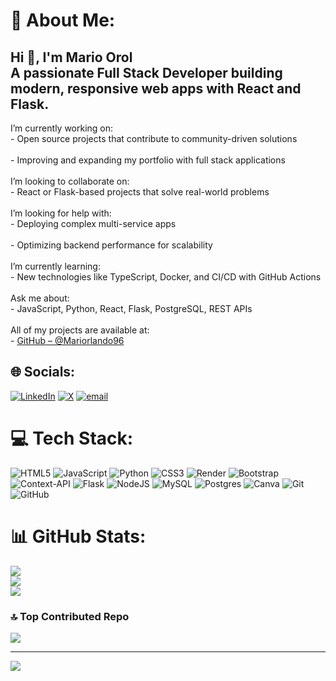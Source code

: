 # 💫 About Me:
Hi 👋, I'm Mario Orol  <br>A passionate Full Stack Developer building modern, responsive web apps with React and Flask.
---
I’m currently working on:
<br>- Open source projects that contribute to community-driven solutions  
<br>- Improving and expanding my portfolio with full stack applications
<br>
<br>I’m looking to collaborate on:
<br>- React or Flask-based projects that solve real-world problems
<br>
<br>I’m looking for help with:
<br>- Deploying complex multi-service apps  
<br>- Optimizing backend performance for scalability
<br>
<br>I’m currently learning:
<br>- New technologies like TypeScript, Docker, and CI/CD with GitHub Actions
<br>
<br>Ask me about:
<br>- JavaScript, Python, React, Flask, PostgreSQL, REST APIs
<br>
<br>All of my projects are available at:
<br>- [GitHub – @Mariorlando96](https://github.com/Mariorlando96)
<br>



## 🌐 Socials:
[![LinkedIn](https://img.shields.io/badge/LinkedIn-%230077B5.svg?logo=linkedin&logoColor=white)](https://linkedin.com/in/mario-orol-5057951ba/) [![X](https://img.shields.io/badge/X-black.svg?logo=X&logoColor=white)](https://x.com/MarioOrol) [![email](https://img.shields.io/badge/Email-D14836?logo=gmail&logoColor=white)](mailto:mario.orol001@mymdc.net) 

# 💻 Tech Stack:
![HTML5](https://img.shields.io/badge/html5-%23E34F26.svg?style=for-the-badge&logo=html5&logoColor=white) ![JavaScript](https://img.shields.io/badge/javascript-%23323330.svg?style=for-the-badge&logo=javascript&logoColor=%23F7DF1E) ![Python](https://img.shields.io/badge/python-3670A0?style=for-the-badge&logo=python&logoColor=ffdd54) ![CSS3](https://img.shields.io/badge/css3-%231572B6.svg?style=for-the-badge&logo=css3&logoColor=white) ![Render](https://img.shields.io/badge/Render-%46E3B7.svg?style=for-the-badge&logo=render&logoColor=white) ![Bootstrap](https://img.shields.io/badge/bootstrap-%238511FA.svg?style=for-the-badge&logo=bootstrap&logoColor=white) ![Context-API](https://img.shields.io/badge/Context--Api-000000?style=for-the-badge&logo=react) ![Flask](https://img.shields.io/badge/flask-%23000.svg?style=for-the-badge&logo=flask&logoColor=white) ![NodeJS](https://img.shields.io/badge/node.js-6DA55F?style=for-the-badge&logo=node.js&logoColor=white) ![MySQL](https://img.shields.io/badge/mysql-4479A1.svg?style=for-the-badge&logo=mysql&logoColor=white) ![Postgres](https://img.shields.io/badge/postgres-%23316192.svg?style=for-the-badge&logo=postgresql&logoColor=white) ![Canva](https://img.shields.io/badge/Canva-%2300C4CC.svg?style=for-the-badge&logo=Canva&logoColor=white) ![Git](https://img.shields.io/badge/git-%23F05033.svg?style=for-the-badge&logo=git&logoColor=white) ![GitHub](https://img.shields.io/badge/github-%23121011.svg?style=for-the-badge&logo=github&logoColor=white)
# 📊 GitHub Stats:
![](https://github-readme-stats.vercel.app/api?username=Mariorlando96&theme=dark&hide_border=false&include_all_commits=false&count_private=false)<br/>
![](https://nirzak-streak-stats.vercel.app/?user=Mariorlando96&theme=dark&hide_border=false)<br/>
![](https://github-readme-stats.vercel.app/api/top-langs/?username=Mariorlando96&theme=dark&hide_border=false&include_all_commits=false&count_private=false&layout=compact)

### 🔝 Top Contributed Repo
![](https://github-contributor-stats.vercel.app/api?username=Mariorlando96&limit=5&theme=dark&combine_all_yearly_contributions=true)

---
[![](https://visitcount.itsvg.in/api?id=Mariorlando96&icon=0&color=1)](https://visitcount.itsvg.in)

<!-- Proudly created with GPRM ( https://gprm.itsvg.in ) -->
